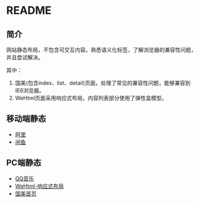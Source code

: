 ﻿# README

## 简介
网站静态布局，不包含可交互内容。熟悉语义化标签，了解浏览器的兼容性问题，并且尝试解决。

其中：
1. 国美(包含index、list、detail)页面，处理了常见的兼容性问题，能够兼容到IE6浏览器。
2. WeHtml页面采用响应式布局，内容列表部分使用了弹性盒模型。

## 移动端静态
 - [阿里](https://corbusier.github.io/Static-Pages/Mobile/%E9%98%BF%E9%87%8C%E7%A7%BB%E5%8A%A8%E7%AB%AF/html/ali-mobile.html)
 - [闲鱼](https://corbusier.github.io/Static-Pages/Mobile/%E9%97%B2%E9%B1%BC%E7%A7%BB%E5%8A%A8%E7%AB%AF/index.html)

## PC端静态

 - [QQ音乐](https://corbusier.github.io/Static-Pages/PC/QQ-Music/QQ_music.html)
 - [WeHtml-响应式布局](https://corbusier.github.io/Static-Pages/PC/WeHtml/index(weHtml).html)
 - [国美首页](https://corbusier.github.io/Static-Pages/PC/Gome_index/index.html)

